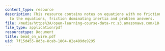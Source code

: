 ```yaml
---
content_type: resource
description: This resource contains notes on equations with no friction,adding friction
  to the equations, friction dominating inertia and problem answers.
file: /media/https%3A/open-learning-course-data-rc.s3.amazonaws.com/18-385j-nonlinear-dynamics-and-chaos-fall-2004/7f15d4558d3e8cab180482e489de9295_bead_on_wire.pdf
file_type: application/pdf
resourcetype: Document
title: bead_on_wire.pdf
uid: 7f15d455-8d3e-8cab-1804-82e489de9295
---
```

